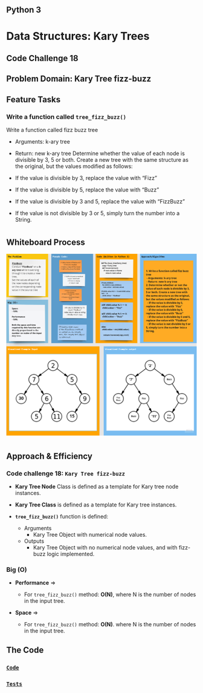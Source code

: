 ## Python 3

# **Data Structures: Kary Trees**

## Code Challenge 18

## Problem Domain: **Kary Tree fizz-buzz**

## Feature Tasks

### Write a function called **`tree_fizz_buzz()`**

Write a function called fizz buzz tree
- Arguments: k-ary tree
- Return: new k-ary tree
Determine whether the value of each node is divisible by 3, 5 or both. Create a new tree with the same structure as the original, but the values modified as follows:

- If the value is divisible by 3, replace the value with “Fizz”
- If the value is divisible by 5, replace the value with “Buzz”
- If the value is divisible by 3 and 5, replace the value with “FizzBuzz”
- If the value is not divisible by 3 or 5, simply turn the number into a String.

#

## Whiteboard Process

![tree_fizz_buzz](tree_fizz_buzz.png)

# 

## Approach & Efficiency

### Code challenge 18: **`Kary Tree fizz-buzz`**

- **Kary Tree Node** Class is defined as a template for Kary tree node instances.

- **Kary Tree Class** is defined as a template for Kary tree instances.

- **`tree_fizz_buzz()`** function is defined:
  - Arguments
    - Kary Tree Object with numerical node values.
  - Outputs
    - Kary Tree Object with no numerical node values, and with fizz-buzz logic implemented.

### Big (O)

- **Performance** =>
    - For `tree_fizz_buzz()` method: **O(N)**, where N is the number of nodes in the input tree.
  

- **Space** => 
    - For `tree_fizz_buzz()` method: **O(N)**.  where N is the number of nodes in the input tree.


## **The Code**

### [**`Code`**](../../data_structures_py/trees/tree_fizz_buzz.py)

### [**`Tests`**](../../data_structures_py/trees/test_tree_fizz_buzz.py)

